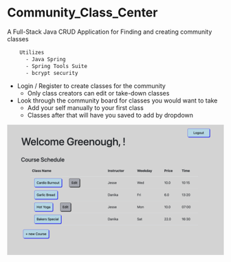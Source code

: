 # Community_Class_Center

A Full-Stack Java CRUD Application for Finding and creating community classes

        Utilizes
          - Java Spring
          - Spring Tools Suite
          - bcrypt security


- Login / Register to create classes for the community
  - Only class creators can edit or take-down classes
- Look through the community board for classes you would want to take
  - Add your self manually to your first class
  - Classes after that will have you saved to add by dropdown

![Community Class Center](https://github.com/GreenJ84/Community_Class_Center/raw/main/CommunityCenter.png)
